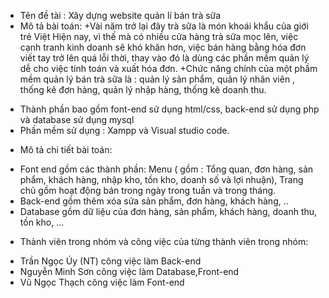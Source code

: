 - Tên đề tài : Xây dựng website quản lí bán trà sữa
- Mô tả bài toán:
+Vài năm trở lại đây trà sữa là món khoái khẩu của giới trẻ Việt Hiện nay, vì thế mà có nhiều cửa hàng trà sữa mọc lên, việc cạnh tranh kinh doanh sẽ khó khăn hơn, việc bán hàng bằng hóa đơn viết tay trở lên quá lỗi thời, thay vào đó là dùng các phần mềm quản lý dễ cho việc tính toán và xuất hóa đơn.
+Chức năng chính của một phầm mềm quản lý bán trà sữa là : quản lý sản phẩm, quản lý nhân viên , thống kê đơn hàng, quản lý nhập hàng, thống kê doanh thu.
+ Thành phần bao gồm font-end sử dụng html/css, back-end sử dụng php và database sử dụng mysql
+ Phần mềm sử dụng : Xampp và Visual studio code.
- Mô tả chi tiết bài toán:
+ Font end gồm các thành phần: Menu ( gồm : Tổng quan, đơn hàng, sản phẩm, khách hàng, nhập kho, tồn kho, doanh số và lợi nhuận),  Trang chủ gồm hoạt động bán trong ngày trong tuần và trong tháng.
+ Back-end gồm thêm xóa sửa sản phẩm, đơn hàng, khách hàng, ..
+ Database gồm dữ liệu của đơn hàng, sản phẩm, khách hàng, doanh thu, tồn kho, ...
- Thành viên trong nhóm và công việc của từng thành viên trong nhóm:
+ Trần Ngọc Úy (NT) công việc làm Back-end
+ Nguyễn Minh Sơn công việc làm Database,Front-end
+ Vũ Ngọc Thạch công việc làm Font-end
